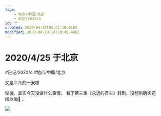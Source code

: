 ```yaml
---
tags:
    - 地点/中国/北京
    - 日记/2020/4
id: ""
created: 2020-04-25T02:42:19.010Z
modified: 2020-04-30T14:10:45.446Z
---
```

# 2020/4/25 于北京
#日记/2020/4 #地点/中国/北京  

<!-- @timer "date":"Sat Apr 25 2020 10:42:32 GMT+0800 (China Standard Time)" -->
又是平凡的一天嗷

<!-- @timer "date":"Sat Apr 25 2020 22:24:05 GMT+0800 (China Standard Time)" -->
惭愧，其实今天没做什么事情。
看了第三集《永远的君主》韩剧，没想到确实还阔以嗷:full_moon_with_face: 。  

![](https://1img.hanjutv.com/202004/a9df222ad6.png)

